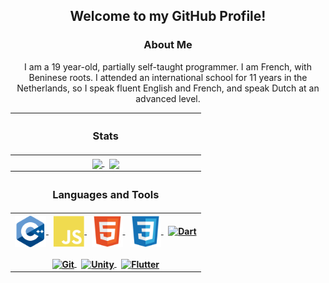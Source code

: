 <div align="center">
	
<h2 align="center">
	Welcome to my GitHub Profile!
</h2>
<h3>
	About Me
</h3>
<p>
	I am a 19 year-old, partially self-taught programmer. I am French, with Beninese roots. I attended an international school for 11 years in the Netherlands, so I speak fluent English and French, and speak Dutch at an advanced level.
</p>

<table>
	<tr>
		<th><h3>
			Stats
		</h3></th>
	</tr>
	<tr>
		<th>
			<div align="center">
				<a href="https://github.com/anuraghazra/github-readme-stats">
  					<img align="center" height="200" src="https://github-readme-stats.vercel.app/api/top-langs/?username=evanvoodoo&langs_count=5&layout=compact&theme=radical&border_radius=18&bg_color=1b1b1b&text_color=9594c0&title_color=d5e6cb&border_color=d5e6cb" />
				</a>&nbsp;
				<a href="https://github.com/anuraghazra/github-readme-stats">
  					<img align="center" height="200"src="https://github-readme-stats.vercel.app/api?username=evanvoodoo&show_icons=true&theme=radical&border_radius=18&bg_color=1b1b1b&text_color=9594c0&title_color=d5e6cb&icon_color=564295&border_color=d5e6cb" />
				</a>
			</div>
		</th>
	</tr>
	<tr>
		<th><h3>
        Languages and Tools
    	</h3></th>
	</tr>
	<tr>
		<th>
			<div align="center">
				<a href="https://www.cplusplus.com/" target="_blank">
					<img
						align="center"
						src="https://raw.githubusercontent.com/devicons/devicon/master/icons/cplusplus/cplusplus-original.svg"
						width="50"
						height="50"
						alt="C++" />
				</a>&nbsp;
				<a href="https://developer.mozilla.org/en-US/docs/Web/JavaScript" target="_blank">
					<img
						align="center"
						margin="100px"
						src="https://raw.githubusercontent.com/devicons/devicon/master/icons/javascript/javascript-plain.svg"
						height="50"
						alt="JavaScript" />
				</a>&nbsp;
				<a href="https://en.wikipedia.org/wiki/HTML" target="_blank">
					<img
						align="center"
						src="https://raw.githubusercontent.com/devicons/devicon/master/icons/html5/html5-original.svg"
						height="50"
						alt="HTML" />
				</a>&nbsp;
				<a href="https://en.wikipedia.org/wiki/CSS" target="_blank">
					<img
						align="center"
						src="https://raw.githubusercontent.com/devicons/devicon/master/icons/css3/css3-original.svg"
						height="50"
						alt="CSS" />
				</a>&nbsp;
				<a href="https://dart.dev" target="_blank">
					<img
						align="center"
						src="https://upload.wikimedia.org/wikipedia/commons/9/91/Dart-logo-icon.svg"
						height="50"
						alt="Dart" />
				</a>
				<br>
				<br>
				<a href="https://git-scm.com" target="_blank">
					<img
						align="center"
						src="https://upload.wikimedia.org/wikipedia/commons/3/3f/Git_icon.svg"
						height="50"
						alt="Git" />
				</a>&nbsp;
				<a href="https://unity.com" target="_blank">
					<img
						align="center"
						src="https://upload.wikimedia.org/wikipedia/commons/1/19/Unity_Technologies_logo.svg"
						height="50"
						alt="Unity" />
				</a>&nbsp;
				<a href="https://flutter.dev" target="_blank">
					<img
						align="center"
						src="https://upload.wikimedia.org/wikipedia/commons/4/44/Google-flutter-logo.svg"
						height="50"
						alt="Flutter" />
				</a>
			</div>
		</th>
	</tr>
</table>
	
</div>
<!--
**EvanVoodoo/evanvoodoo** is a ✨ _special_ ✨ repository because its `README.md` (this file) appears on your GitHub profile.

Here are some ideas to get you started:

- 🔭 I’m currently working on ...
- 🌱 I’m currently learning ...
- 👯 I’m looking to collaborate on ...
- 🤔 I’m looking for help with ...
- 💬 Ask me about ...
- 📫 How to reach me: ...
- 😄 Pronouns: ...
- ⚡ Fun fact: ...
-->
</div>
